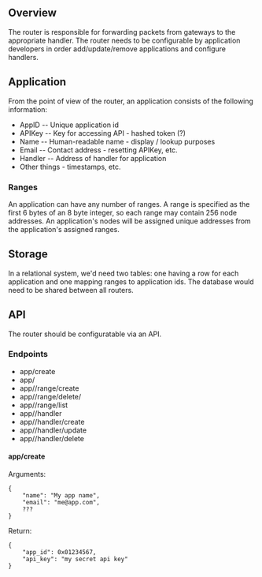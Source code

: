 ## Overview

The router is responsible for forwarding packets from gateways to the appropriate
handler. The router needs to be configurable by application developers in order 
add/update/remove applications and configure handlers. 

## Application

From the point of view of the router, an application consists of the following 
information: 

* AppID   -- Unique application id
* APIKey  -- Key for accessing API - hashed token (?) 
* Name    -- Human-readable name - display / lookup purposes
* Email   -- Contact address - resetting APIKey, etc. 
* Handler -- Address of handler for application
* Other things - timestamps, etc. 

### Ranges

An application can have any number of ranges. A range is specified as the first
6 bytes of an 8 byte integer, so each range may contain 256 node addresses. An 
application's nodes will be assigned unique addresses from the application's 
assigned ranges. 

## Storage

In a relational system, we'd need two tables: one having a row for each 
application and one mapping ranges to application ids. The database would 
need to be shared between all routers. 

## API

The router should be configuratable via an API. 

### Endpoints

* app/create
* app/<app id>
* app/<app id>/range/create
* app/<app id>/range/delete/<range>
* app/<app id>/range/list
* app/<app id>/handler
* app/<app id>/handler/create
* app/<app id>/handler/update
* app/<app id>/handler/delete

#### app/create

Arguments:

```
{
	"name": "My app name",
    "email": "me@app.com",
    ???
}
```

Return:

```
{
    "app_id": 0x01234567,
    "api_key": "my secret api key"
}
```

